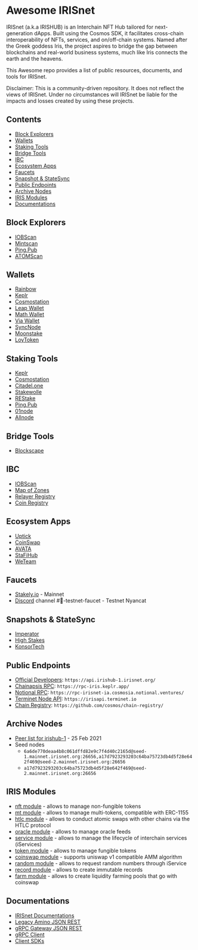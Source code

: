 # Awesome IRISnet

IRISnet (a.k.a IRISHUB) is an Interchain NFT Hub tailored for next-generation dApps. Built using the Cosmos SDK, it facilitates cross-chain interoperability of NFTs, services, and on/off-chain systems. Named after the Greek goddess Iris, the project aspires to bridge the gap between blockchains and real-world business systems, much like Iris connects the earth and the heavens.

This Awesome repo provides a list of public resources, documents, and tools for IRISnet.

Disclaimer: This is a community-driven repository. It does not reflect the views of IRISnet. Under no circumstances will IRISnet be liable for the impacts and losses created by using these projects.

## Contents
- [Block Explorers](#block-explorers)
- [Wallets](#wallets)
- [Staking Tools](#staking-tools)
- [Bridge Tools](#bridge-tools)
- [IBC](#ibc)
- [Ecosystem Apps](#ecosystem-apps)
- [Faucets](#faucets)
- [Snapshot \& StateSync](#snapshots--statesync)
- [Public Endpoints](#public-endpoints)
- [Archive Nodes](#archive-nodes)
- [IRIS Modules](#iris-modules)
- [Documentations](#documentations)

## Block Explorers
- [IOBScan](https://irishub.iobscan.io)
- [Mintscan](https://www.mintscan.io/iris)
- [Ping.Pub](https://ping.pub/iris)
- [ATOMScan](https://atomscan.com/iris-network)

## Wallets
- [Rainbow](https://www.rainbow.one/)
- [Keplr](https://www.keplr.app/)
- [Cosmostation](https://www.cosmostation.io/wallet)
- [Leap Wallet](https://www.leapwallet.io/cosmos)
- [Math Wallet](https://mathwallet.org/en-us/)
- [Via Wallet](https://viawallet.com/)
- [SyncNode](https://wallet.syncnode.ro/)
- [Moonstake](https://moonstake.io/wallets/)
- [LoyToken](http://loytoken.com/web.html#product)

## Staking Tools
- [Keplr](https://www.keplr.app/)
- [Cosmostation](https://www.cosmostation.io/wallet)
- [Citadel.one](https://app.citadel.one/login)
- [Stakewolle](https://stakewolle.com/)
- [REStake](https://restake.app/)
- [Ping.Pub](https://ping.pub/iris-network/staking)
- [01node](https://01node.com/iris-network/)
- [Allnode](https://www.allnodes.com/iris/stake)

## Bridge Tools
- [Blockscape](https://bridge.blockscape.network/)

## IBC
- [IOBScan](https://ibc.iobscan.io/home)
- [Map of Zones](https://mapofzones.com/home/irishub-1/overview?columnKey=ibcVolume&period=24h&searchZone=iris)
- [Relayer Registry](https://github.com/irisnet/iob-registry/tree/main/relayers)
- [Coin Registry](https://github.com/irisnet/iob-registry/tree/main/coins)

## Ecosystem Apps
- [Uptick](https://www.upticknft.com/)
- [CoinSwap](https://coinswap.market/)
- [AVATA](https://console.avata.bianjie.hk)
- [StaFiHub](https://app.stafihub.io/)
- [WeTeam](https://twitter.com/WeTeam_io)

## Faucets
- [Stakely.io](https://stakely.io/en/faucet/irisnet-iris) - Mainnet
- [Discord](https://discord.gg/bmhu9F9xbX) channel #🚰-testnet-faucet - Testnet Nyancat

## Snapshots & StateSync
- [Imperator](https://www.imperator.co/services/services/chain-services)
- [High Stakes](https://tools.highstakes.ch/snapshots/iris)
- [KonsorTech](https://docs.konsortech.xyz/node/Mainnet/Irisnet)

## Public Endpoints
- [Official Developers](https://api.irishub-1.irisnet.org/): `https://api.irishub-1.irisnet.org/`
- [Chainapsis RPC](https://rpc-iris.keplr.app/): `https://rpc-iris.keplr.app/`
- [Notional RPC](https://rpc-irisnet-ia.cosmosia.notional.ventures/): `https://rpc-irisnet-ia.cosmosia.notional.ventures/`
- [Terminet Node API](https://irisapi.terminet.io): `https://irisapi.terminet.io`
- [Chain Registry](https://github.com/cosmos/chain-registry/): `https://github.com/cosmos/chain-registry/`

## Archive Nodes
- [Peer list for irishub-1](https://github.com/irisnet/mainnet/blob/master/config/community-peers.md) -  25 Feb 2021
- Seed nodes
    - `6a6de770deaa4b8c061dffd82e9c7f4d40c2165d@seed-1.mainnet.irisnet.org:26656,a17d7923293203c64ba75723db4d5f28e642f469@seed-2.mainnet.irisnet.org:26656`
    - `a17d7923293203c64ba75723db4d5f28e642f469@seed-2.mainnet.irisnet.org:26656`

## IRIS Modules
- [nft module](https://github.com/irisnet/irismod/tree/main/modules/nft) - allows to manage non-fungible tokens
- [mt module](https://github.com/irisnet/irismod/tree/main/modules/mt) - allows to manage multi-tokens, compatible with ERC-1155
- [htlc module](https://github.com/irisnet/irismod/tree/main/modules/htlc) - allows to conduct atomic swaps with other chains via the HTLC protocol
- [oracle module](https://github.com/irisnet/irismod/tree/main/modules/oracle) - allows to manage oracle feeds
- [service module](https://github.com/irisnet/irismod/tree/main/modules/service) - allows to manage the lifecycle of interchain services (iServices)
- [token module](https://github.com/irisnet/irismod/tree/main/modules/token) - allows to manage fungible tokens
- [coinswap module](https://github.com/irisnet/irismod/tree/main/modules/coinswap) - supports uniswap v1 compatible AMM algorithm
- [random module](https://github.com/irisnet/irismod/tree/main/modules/random) - allows to request random numbers through iService
- [record module](https://github.com/irisnet/irismod/tree/main/modules/record) -  allows to create immutable records
- [farm module](https://github.com/irisnet/irismod/tree/main/modules/farm) - allows to create liquidity farming pools that go with coinswap

## Documentations
- [IRISnet Documentations](https://www.irisnet.org/docs/)
- [Legacy Amino JSON REST](https://www.irisnet.org/docs/endpoints/legacy-rest.html)
- [gRPC Gateway JSON REST](https://www.irisnet.org/docs/endpoints/grpc-rest.html)
- [gRPC Client](https://www.irisnet.org/docs/endpoints/grpc-client.html)
- [Client SDKs](https://www.irisnet.org/docs/endpoints/sdk.html)
  

